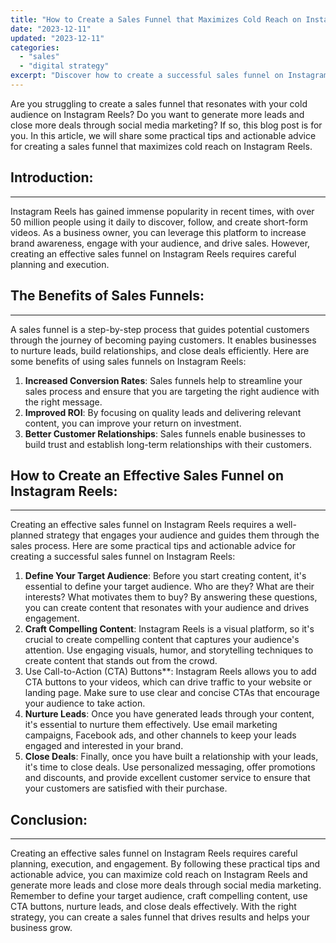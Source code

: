 ```yaml
---
title: "How to Create a Sales Funnel that Maximizes Cold Reach on Instagram Reels"
date: "2023-12-11"
updated: "2023-12-11"
categories: 
  - "sales"
  - "digital strategy"
excerpt: "Discover how to create a successful sales funnel on Instagram Reels with this actionable guide. Learn practical tips and strategies to increase cold reach and drive conversions. Boost your ROI and build long-term relationships with customers."
--- 
```


Are you struggling to create a sales funnel that resonates with your cold audience on Instagram Reels? Do you want to generate more leads and close more deals through social media marketing? If so, this blog post is for you. In this article, we will share some practical tips and actionable advice for creating a sales funnel that maximizes cold reach on Instagram Reels.

## Introduction:
---------------

Instagram Reels has gained immense popularity in recent times, with over 50 million people using it daily to discover, follow, and create short-form videos. As a business owner, you can leverage this platform to increase brand awareness, engage with your audience, and drive sales. However, creating an effective sales funnel on Instagram Reels requires careful planning and execution.

## The Benefits of Sales Funnels:
------------------------------

A sales funnel is a step-by-step process that guides potential customers through the journey of becoming paying customers. It enables businesses to nurture leads, build relationships, and close deals efficiently. Here are some benefits of using sales funnels on Instagram Reels:

1. **Increased Conversion Rates**: Sales funnels help to streamline your sales process and ensure that you are targeting the right audience with the right message.
2. **Improved ROI**: By focusing on quality leads and delivering relevant content, you can improve your return on investment.
3. **Better Customer Relationships**: Sales funnels enable businesses to build trust and establish long-term relationships with their customers.

## How to Create an Effective Sales Funnel on Instagram Reels:
---------------------------------------------------------

Creating an effective sales funnel on Instagram Reels requires a well-planned strategy that engages your audience and guides them through the sales process. Here are some practical tips and actionable advice for creating a successful sales funnel on Instagram Reels:

1. **Define Your Target Audience**: Before you start creating content, it's essential to define your target audience. Who are they? What are their interests? What motivates them to buy? By answering these questions, you can create content that resonates with your audience and drives engagement.
2. **Craft Compelling Content**: Instagram Reels is a visual platform, so it's crucial to create compelling content that captures your audience's attention. Use engaging visuals, humor, and storytelling techniques to create content that stands out from the crowd.
3. Use Call-to-Action (CTA) Buttons**: Instagram Reels allows you to add CTA buttons to your videos, which can drive traffic to your website or landing page. Make sure to use clear and concise CTAs that encourage your audience to take action.
4. **Nurture Leads**: Once you have generated leads through your content, it's essential to nurture them effectively. Use email marketing campaigns, Facebook ads, and other channels to keep your leads engaged and interested in your brand.
5. **Close Deals**: Finally, once you have built a relationship with your leads, it's time to close deals. Use personalized messaging, offer promotions and discounts, and provide excellent customer service to ensure that your customers are satisfied with their purchase.

## Conclusion:
------------

Creating an effective sales funnel on Instagram Reels requires careful planning, execution, and engagement. By following these practical tips and actionable advice, you can maximize cold reach on Instagram Reels and generate more leads and close more deals through social media marketing. Remember to define your target audience, craft compelling content, use CTA buttons, nurture leads, and close deals effectively. With the right strategy, you can create a sales funnel that drives results and helps your business grow.